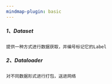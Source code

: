 ```yaml
---
mindmap-plugin: basic
---
```

##### 1、Dataset
	提供一种方式进行数据获取，并编号标记它的Label
##### 2、Dataloader
	对不同数据形式进行打包，送进网络
